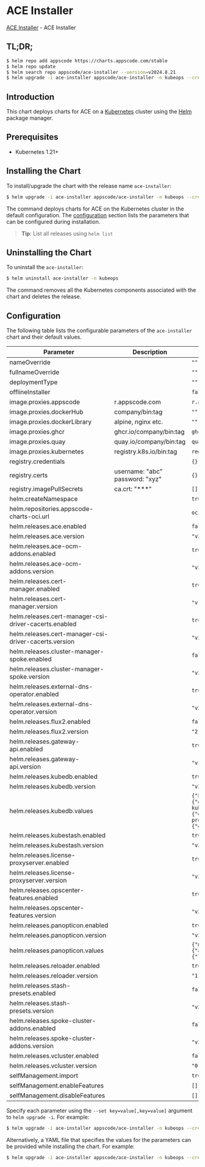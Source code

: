 # ACE Installer

[ACE Installer](https://github.com/appscode-cloud/installer) - ACE Installer

## TL;DR;

```bash
$ helm repo add appscode https://charts.appscode.com/stable
$ helm repo update
$ helm search repo appscode/ace-installer --version=v2024.8.21
$ helm upgrade -i ace-installer appscode/ace-installer -n kubeops --create-namespace --version=v2024.8.21
```

## Introduction

This chart deploys charts for ACE on a [Kubernetes](http://kubernetes.io) cluster using the [Helm](https://helm.sh) package manager.

## Prerequisites

- Kubernetes 1.21+

## Installing the Chart

To install/upgrade the chart with the release name `ace-installer`:

```bash
$ helm upgrade -i ace-installer appscode/ace-installer -n kubeops --create-namespace --version=v2024.8.21
```

The command deploys charts for ACE on the Kubernetes cluster in the default configuration. The [configuration](#configuration) section lists the parameters that can be configured during installation.

> **Tip**: List all releases using `helm list`

## Uninstalling the Chart

To uninstall the `ace-installer`:

```bash
$ helm uninstall ace-installer -n kubeops
```

The command removes all the Kubernetes components associated with the chart and deletes the release.

## Configuration

The following table lists the configurable parameters of the `ace-installer` chart and their default values.

|                       Parameter                       |           Description           |                                                                                                                                                                           Default                                                                                                                                                                            |
|-------------------------------------------------------|---------------------------------|--------------------------------------------------------------------------------------------------------------------------------------------------------------------------------------------------------------------------------------------------------------------------------------------------------------------------------------------------------------|
| nameOverride                                          |                                 | <code>""</code>                                                                                                                                                                                                                                                                                                                                              |
| fullnameOverride                                      |                                 | <code>""</code>                                                                                                                                                                                                                                                                                                                                              |
| deploymentType                                        |                                 | <code>""</code>                                                                                                                                                                                                                                                                                                                                              |
| offlineInstaller                                      |                                 | <code>false</code>                                                                                                                                                                                                                                                                                                                                           |
| image.proxies.appscode                                | r.appscode.com                  | <code>r.appscode.com</code>                                                                                                                                                                                                                                                                                                                                  |
| image.proxies.dockerHub                               | company/bin:tag                 | <code>""</code>                                                                                                                                                                                                                                                                                                                                              |
| image.proxies.dockerLibrary                           | alpine, nginx etc.              | <code>""</code>                                                                                                                                                                                                                                                                                                                                              |
| image.proxies.ghcr                                    | ghcr.io/company/bin:tag         | <code>ghcr.io</code>                                                                                                                                                                                                                                                                                                                                         |
| image.proxies.quay                                    | quay.io/company/bin:tag         | <code>quay.io</code>                                                                                                                                                                                                                                                                                                                                         |
| image.proxies.kubernetes                              | registry.k8s.io/bin:tag         | <code>registry.k8s.io</code>                                                                                                                                                                                                                                                                                                                                 |
| registry.credentials                                  |                                 | <code>{}</code>                                                                                                                                                                                                                                                                                                                                              |
| registry.certs                                        | username: "abc" password: "xyz" | <code>{}</code>                                                                                                                                                                                                                                                                                                                                              |
| registry.imagePullSecrets                             | ca.crt: "***"                   | <code>[]</code>                                                                                                                                                                                                                                                                                                                                              |
| helm.createNamespace                                  |                                 | <code>true</code>                                                                                                                                                                                                                                                                                                                                            |
| helm.repositories.appscode-charts-oci.url             |                                 | <code>oci://ghcr.io/appscode-charts</code>                                                                                                                                                                                                                                                                                                                   |
| helm.releases.ace.enabled                             |                                 | <code>false</code>                                                                                                                                                                                                                                                                                                                                           |
| helm.releases.ace.version                             |                                 | <code>"v2024.8.21"</code>                                                                                                                                                                                                                                                                                                                                    |
| helm.releases.ace-ocm-addons.enabled                  |                                 | <code>true</code>                                                                                                                                                                                                                                                                                                                                            |
| helm.releases.ace-ocm-addons.version                  |                                 | <code>"v2024.8.21"</code>                                                                                                                                                                                                                                                                                                                                    |
| helm.releases.cert-manager.enabled                    |                                 | <code>true</code>                                                                                                                                                                                                                                                                                                                                            |
| helm.releases.cert-manager.version                    |                                 | <code>"v1.15.2"</code>                                                                                                                                                                                                                                                                                                                                       |
| helm.releases.cert-manager-csi-driver-cacerts.enabled |                                 | <code>true</code>                                                                                                                                                                                                                                                                                                                                            |
| helm.releases.cert-manager-csi-driver-cacerts.version |                                 | <code>"v2024.7.28"</code>                                                                                                                                                                                                                                                                                                                                    |
| helm.releases.cluster-manager-spoke.enabled           |                                 | <code>false</code>                                                                                                                                                                                                                                                                                                                                           |
| helm.releases.cluster-manager-spoke.version           |                                 | <code>"v2024.7.10"</code>                                                                                                                                                                                                                                                                                                                                    |
| helm.releases.external-dns-operator.enabled           |                                 | <code>true</code>                                                                                                                                                                                                                                                                                                                                            |
| helm.releases.external-dns-operator.version           |                                 | <code>"v2024.4.19"</code>                                                                                                                                                                                                                                                                                                                                    |
| helm.releases.flux2.enabled                           |                                 | <code>false</code>                                                                                                                                                                                                                                                                                                                                           |
| helm.releases.flux2.version                           |                                 | <code>"2.13.0"</code>                                                                                                                                                                                                                                                                                                                                        |
| helm.releases.gateway-api.enabled                     |                                 | <code>true</code>                                                                                                                                                                                                                                                                                                                                            |
| helm.releases.gateway-api.version                     |                                 | <code>"v1.1.0"</code>                                                                                                                                                                                                                                                                                                                                        |
| helm.releases.kubedb.enabled                          |                                 | <code>true</code>                                                                                                                                                                                                                                                                                                                                            |
| helm.releases.kubedb.version                          |                                 | <code>"v2024.8.14-rc.3"</code>                                                                                                                                                                                                                                                                                                                               |
| helm.releases.kubedb.values                           |                                 | <code>{"kubedb-autoscaler":{"enabled":true},"kubedb-catalog":{"enabled":true},"kubedb-dashboard":{"enabled":false},"kubedb-kubestash-catalog":{"enabled":true},"kubedb-metrics":{"enabled":false},"kubedb-ops-manager":{"enabled":true},"kubedb-provisioner":{"enabled":true},"kubedb-schema-manager":{"enabled":false},"sidekick":{"enabled":false}}</code> |
| helm.releases.kubestash.enabled                       |                                 | <code>true</code>                                                                                                                                                                                                                                                                                                                                            |
| helm.releases.kubestash.version                       |                                 | <code>"v2024.8.14"</code>                                                                                                                                                                                                                                                                                                                                    |
| helm.releases.license-proxyserver.enabled             |                                 | <code>true</code>                                                                                                                                                                                                                                                                                                                                            |
| helm.releases.license-proxyserver.version             |                                 | <code>"v2024.7.9"</code>                                                                                                                                                                                                                                                                                                                                     |
| helm.releases.opscenter-features.enabled              |                                 | <code>true</code>                                                                                                                                                                                                                                                                                                                                            |
| helm.releases.opscenter-features.version              |                                 | <code>"v2024.8.21"</code>                                                                                                                                                                                                                                                                                                                                    |
| helm.releases.panopticon.enabled                      |                                 | <code>true</code>                                                                                                                                                                                                                                                                                                                                            |
| helm.releases.panopticon.version                      |                                 | <code>"v2024.7.6"</code>                                                                                                                                                                                                                                                                                                                                     |
| helm.releases.panopticon.values                       |                                 | <code>{"monitoring":{"agent":"prometheus.io/operator","enabled":true,"serviceMonitor":{"labels":{"release":"kube-prometheus-stack"}}}}</code>                                                                                                                                                                                                                |
| helm.releases.reloader.enabled                        |                                 | <code>true</code>                                                                                                                                                                                                                                                                                                                                            |
| helm.releases.reloader.version                        |                                 | <code>"1.0.79"</code>                                                                                                                                                                                                                                                                                                                                        |
| helm.releases.stash-presets.enabled                   |                                 | <code>false</code>                                                                                                                                                                                                                                                                                                                                           |
| helm.releases.stash-presets.version                   |                                 | <code>"v2024.8.21"</code>                                                                                                                                                                                                                                                                                                                                    |
| helm.releases.spoke-cluster-addons.enabled            |                                 | <code>false</code>                                                                                                                                                                                                                                                                                                                                           |
| helm.releases.spoke-cluster-addons.version            |                                 | <code>"v2024.5.17"</code>                                                                                                                                                                                                                                                                                                                                    |
| helm.releases.vcluster.enabled                        |                                 | <code>false</code>                                                                                                                                                                                                                                                                                                                                           |
| helm.releases.vcluster.version                        |                                 | <code>"0.19.5"</code>                                                                                                                                                                                                                                                                                                                                        |
| selfManagement.import                                 |                                 | <code>true</code>                                                                                                                                                                                                                                                                                                                                            |
| selfManagement.enableFeatures                         |                                 | <code>[]</code>                                                                                                                                                                                                                                                                                                                                              |
| selfManagement.disableFeatures                        |                                 | <code>[]</code>                                                                                                                                                                                                                                                                                                                                              |


Specify each parameter using the `--set key=value[,key=value]` argument to `helm upgrade -i`. For example:

```bash
$ helm upgrade -i ace-installer appscode/ace-installer -n kubeops --create-namespace --version=v2024.8.21 --set image.proxies.appscode=r.appscode.com
```

Alternatively, a YAML file that specifies the values for the parameters can be provided while
installing the chart. For example:

```bash
$ helm upgrade -i ace-installer appscode/ace-installer -n kubeops --create-namespace --version=v2024.8.21 --values values.yaml
```
